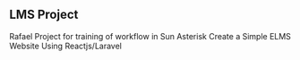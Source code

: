 ## LMS Project

Rafael Project for training of workflow in Sun Asterisk
Create a Simple ELMS Website Using Reactjs/Laravel
